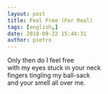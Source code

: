 ```yaml
---
layout: post
title: Feel Free (For Real)
tags: [english,]
date: 2018-09-22 15:44:31
author: pietro
---
```

Only then do I feel free<br/>with my eyes stuck in your neck<br/>fingers tingling my ball-sack<br/>and your smell all over me.
